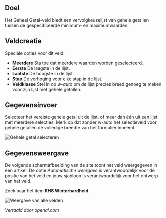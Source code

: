 <!-- Filename: J3.x:Adding_custom_fields/Integer_Field / Display title: Geheel Getal Veld  -->

## Doel

Het Geheel Getal-veld biedt een vervolgkeuzelijst van gehele getallen tussen de gespecificeerde minimum- en maximumwaarden. 


## Veldcreatie

Speciale opties voor dit veld:

- **Meerdere** Sta toe dat meerdere waarden worden geselecteerd.
- **Eerste** De laagste in de lijst.
- **Laatste** De hoogste in de lijst.
- **Stap** De verhoging voor elke stap in de lijst.
- **Veldklasse** Stel in op *w-auto* om de lijst precies breed genoeg te maken voor zijn lijst met gehele getallen.

## Gegevensinvoer

Selecteer het vereiste gehele getal uit de lijst, of meer dan één uit een lijst met meerdere selecties. Merk op dat zonder w-auto het selectieveld voor gehele getallen de volledige breedte van het formulier inneemt.

![Gehele getal selecteren](../../../en/images/fields/fields-integer-entry.png "Gehele getal selecteren")

## Gegevensweergave

De volgende schermafbeelding van de site toont het veld weergegeven in een artikel. De optie *Automatische weergave* is verantwoordelijk voor de positie van het veld en jouw sjabloon is verantwoordelijk voor het ontwerp van het veld.

Zoek naar het item **RHS Winterhardheid**.

![Weergave van alle velden](../../../en/images/fields/fields-display.png "Weergave van velden")

*Vertaald door openai.com*


